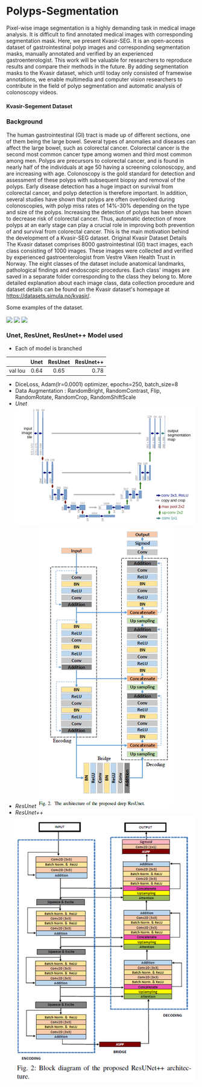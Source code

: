 # Polyps-Segmentation
Pixel-wise image segmentation is a highly demanding task in medical image analysis. It is difficult to find annotated medical images with corresponding segmentation mask. Here, we present Kvasir-SEG. It is an open-access dataset of gastrointestinal polyp images and corresponding segmentation masks, manually annotated and verified by an experienced gastroenterologist. This work will be valuable for researchers to reproduce results and compare their methods in the future. By adding segmentation masks to the Kvasir dataset, which until today only consisted of framewise annotations, we enable multimedia and computer vision researchers to contribute in the field of polyp segmentation and automatic analysis of colonoscopy videos.

#### Kvasir-Segement Dataset
### Background
The human gastrointestinal (GI) tract is made up of different sections, one of them being the large bowel. Several types of anomalies and diseases can affect the large bowel, such as colorectal cancer. Colorectal cancer is the second most common cancer type among women and third most common among men. Polyps are precursors to colorectal cancer, and is found in nearly half of the individuals at age 50 having a screening colonoscopy, and are increasing with age. Colonoscopy is the gold standard for detection and assessment of these polyps with subsequent biopsy and removal of the polyps. Early disease detection has a huge impact on survival from colorectal cancer, and polyp detection is therefore important. In addition, several studies have shown that polyps are often overlooked during colonoscopies, with polyp miss rates of 14%-30% depending on the type and size of the polyps. Increasing the detection of polyps has been shown to decrease risk of colorectal cancer. Thus, automatic detection of more polyps at an early stage can play a crucial role in improving both prevention of and survival from colorectal cancer. This is the main motivation behind the development of a Kvasir-SEG dataset.
Original Kvasir Dataset Details
The Kvasir dataset comprises 8000 gastrointestinal (GI) tract images, each class consisting of 1000 images. These images were collected and verified by experienced gastroenterologist from Vestre Viken Health Trust in Norway. The eight classes of the dataset include anatomical landmarks, pathological findings and endoscopic procedures. Each class' images are saved in a separate folder corresponding to the class they belong to. More detailed explanation about each image class, data collection procedure and dataset details can be found on the Kvasir dataset's homepage at https://datasets.simula.no/kvasir/.

Some examples of the dataset.

<img src="https://datasets.simula.no/kvasir-seg/images/mix1.png" width="600px" align="center">
<img src="https://datasets.simula.no/kvasir-seg/images/mix2.png" width="600px" align="center">
<img src="https://datasets.simula.no/kvasir-seg/images/mix3.png" width="600px" align="center">

### Unet, ResUnet, ResUnet++ Model used
- Each of model is branched

| | Unet | ResUnet | ResUnet++|
|-----|:------:|:------:|----:|
|val Iou| 0.64 | 0.65 | 0.78 |
- DiceLoss, Adam(lr=0.0001) optimizer, epochs=250, batch_size=8
- Data Augmentation : RandomBright, RandomContrast, Flip, RandomRotate, RandomCrop, RandomShiftScale
- *Unet*
![Unet](/assets/Unet.png)
- *ResUnet*
![resUnet](/assets/resUnet.PNG)
- *ResUnet++*
![ResUnet++](/assets/ResUnet++.PNG)
